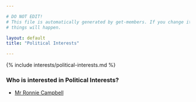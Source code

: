 ```yaml
---

# DO NOT EDIT!
# This file is automatically generated by get-members. If you change it, bad
# things will happen.

layout: default
title: "Political Interests"

---
```


{% include interests/political-interests.md %}

### Who is interested in Political Interests?


* [Mr Ronnie Campbell](../members/mr-ronnie-campbell.html)
